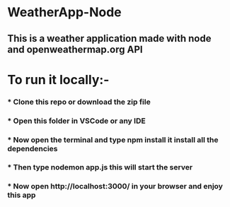 # WeatherApp-Node
## This is a weather application made with node and openweathermap.org API
# To run it locally:-
### * Clone this repo or download the zip file
### * Open this folder in VSCode or any IDE
### * Now open the terminal and type npm install it install all the dependencies 
### * Then type nodemon app.js this will start the server
### * Now open http://localhost:3000/ in your browser and enjoy this app
